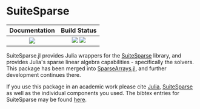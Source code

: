 # SuiteSparse

| **Documentation**                                                 | **Build Status**                                                                                |
|:-----------------------------------------------------------------:|:-----------------------------------------------------------------------------------------------:|
|  [![][docs-img]][docs-url] | [![][ci-img]][ci-url] [![][codecov-img]][codecov-url] |

[docs-img]: https://img.shields.io/badge/docs-blue.svg
[docs-url]: https://suitesparse.juliasparse.org/dev/

[docs-v1-img]: https://img.shields.io/badge/docs-v1-blue.svg
[docs-v1-url]: https://suitesparse.juliasparse.org/v1/

[ci-img]: https://github.com/JuliaLang/SuiteSparse.jl/workflows/Run%20tests/badge.svg?branch=master
[ci-url]: https://github.com/JuliaLang/SuiteSparse.jl/actions?query=workflow%3A%22Run+tests%22

[codecov-img]: https://codecov.io/gh/JuliaLang/SuiteSparse.jl/branch/master/graph/badge.svg
[codecov-url]: https://codecov.io/gh/JuliaLang/SuiteSparse.jl

SuiteSparse.jl provides Julia wrappers for the [SuiteSparse](https://github.com/DrTimothyAldenDavis/SuiteSparse) library, and provides Julia's sparse linear algebra capabilities - specifically the solvers. This package has been merged into [SparseArrays.jl](https://github.com/JuliaSparse/SparseArrays.jl), and further development continues there.

If you use this package in an academic work please cite [Julia](https://github.com/JuliaLang/julia/blob/master/CITATION.bib), [SuiteSparse](https://github.com/DrTimothyAldenDavis/SuiteSparse) as well as the individual components you used. The bibtex entries for SuiteSparse may be found [here](https://github.com/DrTimothyAldenDavis/SuiteSparse/blob/master/CITATION.bib).
